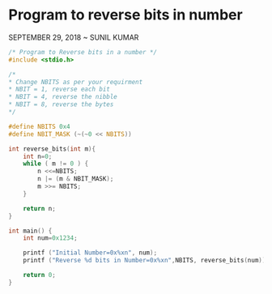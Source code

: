 Program to reverse bits in number
=================================

SEPTEMBER 29, 2018 ~ SUNIL KUMAR

``` c
/* Program to Reverse bits in a number */
#include <stdio.h>

/*
* Change NBITS as per your requirment
* NBIT = 1, reverse each bit
* NBIT = 4, reverse the nibble
* NBIT = 8, reverse the bytes
*/

#define NBITS 0x4
#define NBIT_MASK (~(~0 << NBITS))

int reverse_bits(int m){
	int n=0;
	while ( m != 0 ) {
		n <<=NBITS;
		n |= (m & NBIT_MASK);
		m >>= NBITS;
	}

	return n;
}

int main() {
	int num=0x1234;

	printf ("Initial Number=0x%xn", num);
	printf ("Reverse %d bits in Number=0x%xn",NBITS, reverse_bits(num));

	return 0;
}
```
